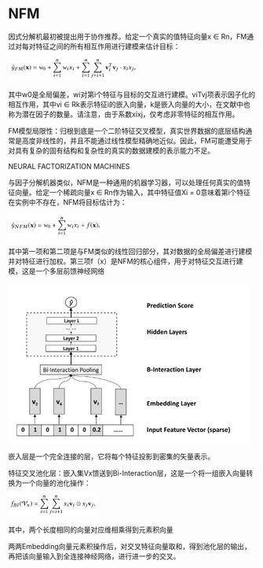 # NFM

因式分解机最初被提出用于协作推荐。给定一个真实的值特征向量x ∈ Rn，FM通过对每对特征之间的所有相互作用进行建模来估计目标：

<img src="./assets/image-20241209153501678.png" alt="image-20241209153501678" style="zoom:50%;" />

其中w0是全局偏差，wi对第i个特征与目标的交互进行建模。viTvj项表示因子化的相互作用，其中vi ∈ Rk表示特征i的嵌入向量，k是嵌入向量的大小，在文献中也称为潜在因子的数量。请注意，由于系数xixj，仅考虑非零特征的相互作用。

FM模型局限性：归根到底是一个二阶特征交叉模型，真实世界数据的底层结构通常是高度非线性的，并且不能通过线性模型精确地近似。因此，FM可能遭受用于对具有复杂的固有结构和复杂性的真实的数据建模的表示能力不足。

NEURAL FACTORIZATION MACHINES

与因子分解机器类似，NFM是一种通用的机器学习器，可以处理任何真实的值特征向量。给定一个稀疏向量x ∈ Rn作为输入，其中特征值Xi = 0意味着第i个特征在实例中不存在，NFM将目标估计为：

<img src="./assets/image-20241209154303761.png" alt="image-20241209154303761" style="zoom:50%;" />

其中第一项和第二项是与FM类似的线性回归部分，其对数据的全局偏差进行建模并对特征进行加权。第三项f（x）是NFM的核心组件，用于对特征交互进行建模，这是一个多层前馈神经网络

<img src="./assets/image-20241209154517180.png" alt="image-20241209154517180" style="zoom:67%;" />

嵌入层是一个完全连接的层，它将每个特征投影到密集的矢量表示。

特征交叉池化层：嵌入集Vx馈送到Bi-Interaction层，这是一个将一组嵌入向量转换为一个向量的池化操作：

<img src="./assets/image-20241209154615519.png" alt="image-20241209154615519" style="zoom:50%;" />

其中，两个长度相同的向量对应维相乘得到元素积向量

两两Embedding向量元素积操作后，对交叉特征向量取和，得到池化层的输出，再把该向量输入到全连接神经网络，进行进一步的交叉。